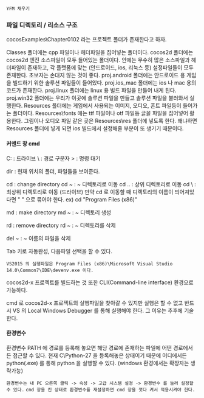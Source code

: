 `YFM 채우기`

### 파일 디렉토리 / 리소스 구조
cocosExamples\Chapter0102 라는 프로젝트 폴더가 존재한다고 하자.    

Classes 폴더에는 cpp 파일이나 헤더파일을 집어넣는 폴더이다.
cocos2d 폴더에는 cocos2d 엔진 소스파일이 모두 들어있는 폴더이다. 
안에는 무수히 많은 소스파일과 헤더파일이 존재하고, 각 플랫폼에 맞는 (안드로이드, ios, 리눅스 등) 설정파일들이 모두 존재한다.
초보자는 손대지 않는 것이 좋다.
proj.android 폴더에는 안드로이드 용 게임을 빌드하기 위한 솔루션 파일들이 들어있다.
proj.ios_mac 폴더에는 ios 나 mac 용의 코드가 존재한다.
proj.linux 폴더에는 linux 용 빌드 파일을 만들어 내게 된다.
proj.win32 폴더에는 우리가 이곳에 솔루션 파일을 만들고 솔루션 파일을 불러와서 실행한다.
Resources 폴더에는 게임에서 사용되는 이미지, 오디오, 폰트 파일등이 들어가는 폴더이다.
Resources\fonts 에는 ttf 파일이나 otf 파일등 글꼴 파일을 집어넣어 활용한다.
그림이나 오디오 파일 같은 곳은 Resources\res 폴더에 넣도록 한다.
왜냐하면 Resources 폴더에 넣게 되면 ios 빌드에서 설정해줄 부분이 또 생기기 때문이다.

#### 커맨드 창 cmd
C: : 드라이브
\ : 경로 구분자
\> : 명령 대기

dir : 현재 위치의 폴더, 파일들을 보여준다.

cd : change directory
cd ~ : ~ 디렉토리로 이동
cd .. : 상위 디렉토리로 이동
cd \ : 최상위 디렉토리로 이동 (드라이브)
만약 cd 로 이동할 때 디렉토리의 이름이 띄어져있다면 " " 으로 묶어야 한다. 
ex) cd "Program Files (x86)"

md : make directory
md ~ : ~ 디렉토리 생성

rd : remove directory
rd ~ : ~ 디렉토리를 삭제

del ~ : ~ 이름의 파일을 삭제

Tab 키로 자동완성, 다음파일 선택을 할 수 있다.

`VS2015 의 실행파일은 Program Files (x86)\Microsoft Visual Studio 14.0\Common7\IDE\devenv.exe 이다.`

cocos2d-x 프로젝트를 빌드하는 것 또한 CLI(Command-line interface) 환경으로 가능하다.

cmd 로 cocos2d-x 프로젝트의 실행파일을 찾아갈 수 있지만 실행은 할 수 없고 반드시 VS 의 Local Windows Debugger 를 통해 실행해야 한다. 그 이유는 추후에 기술한다.

#### 환경변수
환경변수 PATH 에 경로를 등록해 놓으면 해당 경로에 존재하는 파일에 어떤 경로에서든 접근할 수 있다. 현재 C\Python-27 을 등록해놓은 상태이기 때문에 어디에서든 python(.exe) 를 통해 python 을 실행할 수 있다. (windows 환경에서는 확장자는 생략가능)

`환경변수는 내 PC 오른쪽 클릭 -> 속성 -> 고급 시스템 설정 -> 환경변수 를 눌러 설정할 수 있다.`
`cmd 창을 킨 상태로 환경변수를 재설정하면 cmd 창을 껏다 켜서 적용시켜야 한다.`